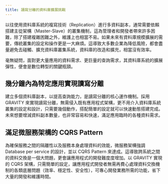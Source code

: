 ```yaml
---
title: 讀寫分離的資料庫擴展挑戰
---
```


以往使用資料庫系統的複寫技術（Replication）進行多資料副本，通常需要依賴搭建主從架構（Master-Slave）的叢集機制，這為管理者和開發者帶來許多困難，除了搭建複雜困難之外，維護上也相當不易。如果未來有資料庫規模擴展的需要，傳統叢集的設定和操作更是一大麻煩。這導致大多數企業為降低風險，都會盡量避免去碰觸、擴充資料庫叢集系統，資料庫的改造和擴充，相當沒有效率。

毫無疑問，面對更大量應用的資料需求、更巨量的查詢需求，其資料庫系統的擴展彈性，便會是數位轉型的關鍵瓶頸。

## 幾分鐘內為特定應用實現讀寫分離

建立多個資料庫副本，以提高查詢能力，是讀寫分離的核心運作機制。採用 GRAVITY 來實現讀寫分離，無需侵入既有應用程式架構，更不用介入資料庫系統叢集的設定和設計，只需要幾個動作，搭配簡單的設定就可以快速動態搭建完成。未來想要增減資料副本數量，也非常容易和快速，滿足應用臨時的各種資料需求。

## 滿足微服務架構的 CQRS Pattern

為確保服務之間的隔離性以及服務本身處理資料的效能，微服務架構強調 Database per service 的設計，並以 CQRS Pattern 來達成。這導致跨系統之間的資料交換是一個大問題，更會讓應用程式的開發難度度增加。以 GRAVITY 實現的 CQRS 架構，只需簡單的設定，讓應用程式開發者無需再費心處理資料交換機制的各類底層問題（效率、穩定性、安全性），可專心開發業務所需的功能，省下大量的開發和維護時間。
